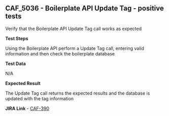 ## CAF_5036 - Boilerplate API Update Tag - positive tests ##

Verify that the Boilerplate API Update Tag call works as expected

**Test Steps**

Using the Boilerplate API perform a Update Tag call, entering valid information and then check the boilerplate database

**Test Data**

N/A

**Expected Result**

The Update Tag call returns the expected results and the database is updated with the tag information

**JIRA Link** - [CAF-390](https://jira.autonomy.com/browse/CAF-390)

